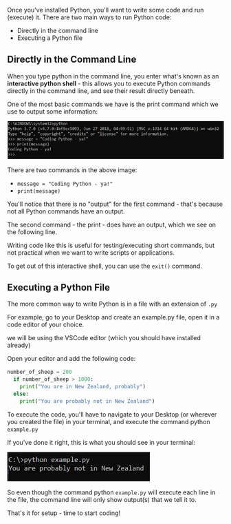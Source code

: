Once you've installed Python, you'll want to write some code and run (execute) it. There are two main ways to run Python code:

- Directly in the command line
- Executing a Python file



## Directly in the Command Line

When you type python in the command line, you enter what's known as an **interactive python shell** - this allows you to execute Python commands directly in the command line, and see their result directly beneath.

One of the most basic commands we have is the print command which we use to output some information:

![](./python3.png)

There are two commands in the above image:
- `message = "Coding Python - ya!"`
- `print(message)`

You'll notice that there is no "output" for the first command - that's because not all Python commands have an output.

The second command - the print - does have an output, which we see on the following line.

Writing code like this is useful for testing/executing short commands, but not practical when we want to write scripts or applications.

To get out of this interactive shell, you can use the `exit()` command.


## Executing a Python File

The more common way to write Python is in a file with an extension of `.py`

For example, go to your Desktop and create an example.py file, open it in a code editor of your choice.



we will be using the VSCode editor (which you should have installed already)

Open your editor and add the following code:

```python
number_of_sheep = 200
  if number_of_sheep > 1000:
    print("You are in New Zealand, probably")
  else:
    print("You are probably not in New Zealand") 
```



To execute the code, you'll have to navigate to your Desktop (or wherever you created the file) in your terminal, and execute the command python `example.py`

If you've done it right, this is what you should see in your terminal:

![](./python4.png)

So even though the command python `example.py` will execute each line in the file, the command line will only show output(s) that we tell it to.


That's it for setup - time to start coding!